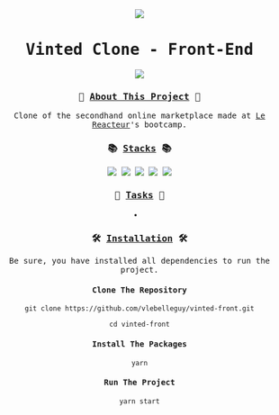<div align="center">
<samp>
<img src="https://i.ibb.co/6sg3fV2/vinted-logo.png">
<h1>Vinted Clone - Front-End</h1>
<img src="https://i.ibb.co/84DMhRW/vinted-screenshot.png">
<h3>👚 <ins>About This Project</ins> 👚</h3>
<p>Clone of the secondhand online marketplace made at <a href="https://www.lereacteur.io/">Le Reacteur</a>'s bootcamp.</p>
<h3>📚 <ins>Stacks</ins> 📚</h3>
<img src="https://img.shields.io/badge/-JavaScript-09b1ba?style=for-the-badge&logo=JavaScript&logoColor=white">
<img src="https://img.shields.io/badge/-React-09b1ba?style=for-the-badge&logo=React&logoColor=white">
<img src="https://img.shields.io/badge/-HTML5-09b1ba?style=for-the-badge&logo=HTML5&logoColor=white">
<img src="https://img.shields.io/badge/-CSS3-09b1ba?style=for-the-badge&logo=CSS3&logoColor=white">
<img src="https://img.shields.io/badge/-Netlify-09b1ba?style=for-the-badge&logo=Netlify&logoColor=white">
<h3>📝 <ins>Tasks</ins> 📝</h3>
<li> </li>
<h3>🛠️ <ins>Installation</ins> 🛠️</h3>
<p>Be sure, you have installed all dependencies to run the project.</p>
<h4>Clone The Repository</h4>

`git clone https://github.com/vlebelleguy/vinted-front.git`
      
`cd vinted-front`
      
<h4>Install The Packages</h4>
      
`yarn`
      
<h4>Run The Project</h4>
      
`yarn start`
</samp>
</div>
